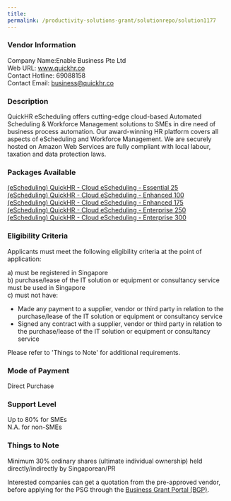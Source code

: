 ```yaml
---
title: 
permalink: /productivity-solutions-grant/solutionrepo/solution1177
---
```


### Vendor Information
Company Name:Enable Business Pte Ltd <br>Web URL: www.quickhr.co <br>Contact Hotline: 69088158 <br>Contact Email: business@quickhr.co <br>

### Description

QuickHR eScheduling offers cutting-edge cloud-based Automated Scheduling & Workforce Management solutions to SMEs in dire need of business process automation. Our award-winning HR platform covers all aspects of eScheduling and Workforce Management. We are securely hosted on Amazon Web Services are fully compliant with local labour, taxation and data protection laws.

### Packages Available

<a href='https://www.gobusiness.gov.sg/images/psg/Desensitised_Enable_Business_20200211_Annex_3_Part_1.pdf' target='_blank'>(eScheduling) QuickHR - Cloud eScheduling - Essential 25</a><br/>
<a href='https://www.gobusiness.gov.sg/images/psg/Desensitised_Enable_Business_20200211_Annex_3_Part_2.pdf' target='_blank'>(eScheduling) QuickHR - Cloud eScheduling - Enhanced 100</a><br/>
<a href='https://www.gobusiness.gov.sg/images/psg/Desensitised_Enable_Business_20200211_Annex_3_Part_3.pdf' target='_blank'>(eScheduling) QuickHR - Cloud eScheduling - Enhanced 175</a><br/>
<a href='https://www.gobusiness.gov.sg/images/psg/Desensitised_Enable_Business_20200211_Annex_3_Part_4.pdf' target='_blank'>(eScheduling) QuickHR - Cloud eScheduling  - Enterprise 250</a><br/>
<a href='https://www.gobusiness.gov.sg/images/psg/Desensitised_Enable_Business_20200211_Annex_3_Part_5.pdf' target='_blank'>(eScheduling) QuickHR - Cloud eScheduling  - Enterprise 300</a><br/>

### Eligibility Criteria

Applicants must meet the following eligibility criteria at the point of application:

a) must be registered in Singapore <br>
b) purchase/lease of the IT solution or equipment or consultancy service must be used in Singapore <br>
c) must not have:
- Made any payment to a supplier, vendor or third party in relation to the purchase/lease of the IT solution or equipment or consultancy service
- Signed any contract with a supplier, vendor or third party in relation to the purchase/lease of the IT solution or equipment or consultancy service

Please refer to 'Things to Note' for additional requirements.

### Mode of Payment
Direct Purchase

### Support Level
Up to 80% for SMEs <br>
N.A. for non-SMEs

### Things to Note
Minimum 30% ordinary shares (ultimate individual ownership) held directly/indirectly by Singaporean/PR

Interested companies can get a quotation from the pre-approved vendor, before applying for the PSG through the <a target='_blank' href='https://www.businessgrants.gov.sg/'>Business Grant Portal (BGP)</a>.
